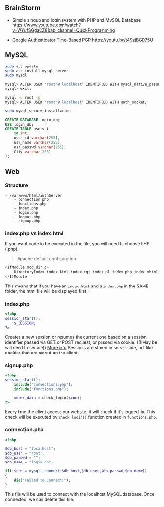 ## BrainStorm
- Simple singup and login system with PHP and MySQL Database
https://www.youtube.com/watch?v=WYufSGgaCZ8&ab_channel=QuickProgramming

- Google Authenticator Time-Based PGP
https://youtu.be/t49zjBGD75U

## MySQL
```sh
sudo apt update
sudo apt install mysql-server
sudo mysql

mysql> ALTER USER 'root'@'localhost' IDENTIFIED WITH mysql_native_password BY 'password';
mysql> exit;

mysql -u root -p
mysql> ALTER USER 'root'@'localhost' IDENTIFIED WITH auth_socket;

sudo mysql_secure_installation
```

```SQL
CREATE DATABASE login_db;
USE login_db;
CREATE TABLE users (
    id int,
    user_id varchar(255),
    usr_name varchar(255),
    usr_passwd varchar(255),
    City varchar(255)
);
```

## Web
### Structure
```structure
- /var/www/html/authServer
	- connection.php
	- functions.php
	- index.php
	- login.php
	- logout.php
	- signup.php
```

### index.php vs index.html
If you want code to be executed in the file, you will need to choose PHP (.php).

> Apache default configuration
```php
<IfModule mod_dir.c>
	DirectoryIndex index.html index.cgi index.pl index.php index.xhtml index.htm
</IfModule
```
This means that if you have an `index.html` and a `index.php` in the SAME folder, the html file will be displayed first.

### index.php
```php
<?php
session_start();
	$_SESSION;
?>
```
Creates a new session or resumes the current one based on a session identifier passed via GET or POST request, or passed via cookie. ((!!May be will need to secure))
[More info](https://www.php.net/manual/en/function.session-start.php)
Sessions are stored in server side, not like cookies that are stored on the client. 


### signup.php
```php
<?php
session_start();
	include("connections.php");
	include("functions.php");

	$user_data = check_login($con);
?>
```
Every time the client access our website, it will check if it's logged-in. This check will be executed by `check_login()` function created in `functions.php`.

### connection.php
```php
<?php

$db_host = "localhost";
$db_user = "root";
$db_passwd = "";
$db_name = "login_db";

if(!$con = mysqli_connect($db_host,$db_user,$db_passwd,$db_name))
{
    die("Failed to Connect!");
}
```
This file will be used to connect with the localhost MySQL database. Once connected, we can delete this file.




